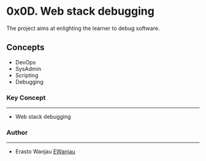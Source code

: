 # 0x0D. Web stack debugging
The project aims at enlighting the learner to debug software.

## Concepts
- DevOps
- SysAdmin
- Scripting
- Debugging

### Key Concept
---
- Web stack debugging

### Author
---
- Erasto Wanjau [EWanjau](wamwanjau@gmail.com)
